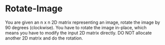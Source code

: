 # Rotate-Image
You are given an n x n 2D matrix representing an image, rotate the image by 90 degrees (clockwise).  You have to rotate the image in-place, which means you have to modify the input 2D matrix directly. DO NOT allocate another 2D matrix and do the rotation.
